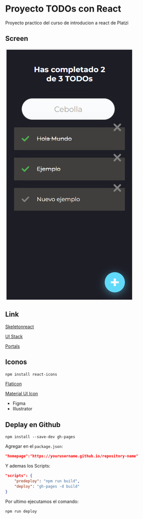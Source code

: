 # Proyecto TODOs con React

Proyecto practico del curso de introducion a react de Platzi

## Screen

![Este es un screen de la app](https://github.com/TomasOtano25/curso-intro-react/blob/main/screen/screen-1.png)

## Link

[Skeletonreact](https://skeletonreact.com/)

[UI Stack](https://platzi.com/blog/ui-stack/)

[Portals](https://reactjs.org/docs/portals.html#gatsby-focus-wrapper)

## Iconos

`npm install react-icons`

[Flaticon](https://www.flaticon.com/)

[Material UI Icon](https://material.io/design/iconography/system-icons.html#design-principles)

- Figma
- Illustrator

## Deplay en Github

```
npm install --save-dev gh-pages
```

Agregar en el `package.json`:

```json
"homepage":"https://yourusername.github.io/repository-name"
```

Y ademas los Scripts:

```json
"scripts": {
    "predeploy": "npm run build",
    "deploy": "gh-pages -d build"
}
```

Por ultimo ejecutamos el comando:

```
npm run deploy
```
